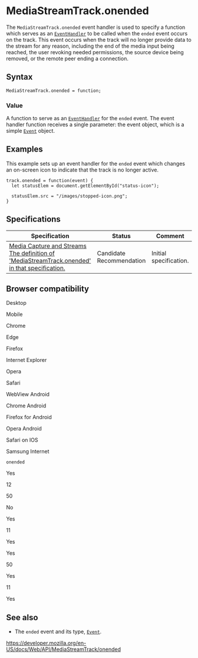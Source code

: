 MediaStreamTrack.onended
========================

The `MediaStreamTrack.onended` event handler is used to specify a function which serves as an [`EventHandler`](https://developer.mozilla.org/en-US/docs/Web/Events/Event_handlers) to be called when the `ended` event occurs on the track. This event occurs when the track will no longer provide data to the stream for any reason, including the end of the media input being reached, the user revoking needed permissions, the source device being removed, or the remote peer ending a connection.

Syntax
------

    MediaStreamTrack.onended = function;

### Value

A function to serve as an [`EventHandler`](https://developer.mozilla.org/en-US/docs/Web/Events/Event_handlers) for the `ended` event. The event handler function receives a single parameter: the event object, which is a simple [`Event`](../event) object.

Examples
--------

This example sets up an event handler for the `ended` event which changes an on-screen icon to indicate that the track is no longer active.

    track.onended = function(event) {
      let statusElem = document.getElementById("status-icon");

      statusElem.src = "/images/stopped-icon.png";
    }

Specifications
--------------

<table><thead><tr class="header"><th>Specification</th><th>Status</th><th>Comment</th></tr></thead><tbody><tr class="odd"><td><a href="https://w3c.github.io/mediacapture-main/#dom-mediastreamtrack-onended">Media Capture and Streams<br />
<span class="small">The definition of 'MediaStreamTrack.onended' in that specification.</span></a></td><td><span class="spec-cr">Candidate Recommendation</span></td><td>Initial specification.</td></tr></tbody></table>

Browser compatibility
---------------------

Desktop

Mobile

Chrome

Edge

Firefox

Internet Explorer

Opera

Safari

WebView Android

Chrome Android

Firefox for Android

Opera Android

Safari on IOS

Samsung Internet

`onended`

Yes

12

50

No

Yes

11

Yes

Yes

50

Yes

11

Yes

See also
--------

-   The `ended` event and its type, [`Event`](../event).

<a href="https://developer.mozilla.org/en-US/docs/Web/API/MediaStreamTrack/onended" class="_attribution-link">https://developer.mozilla.org/en-US/docs/Web/API/MediaStreamTrack/onended</a>
